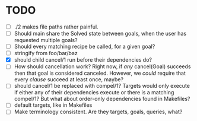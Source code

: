 # TODO

- [ ] ./2 makes file paths rather painful.
- [ ] Should main share the Solved state between goals, when the user has requested multiple goals?
- [ ] Should every matching recipe be called, for a given goal?
- [ ] stringify from foo/bar/baz
- [x] should child cancel/1 run before their dependencies do?
- [ ] How should cancellation work? Right now, if _any_ cancel(Goal) succeeds then that goal is considered canceled. However, we _could_ require that every _clause_ succeed at least once, maybe?
- [ ] should cancel/1 be replaced with compel/1? Targets would only execute if either any of their dependencies execute or there is a matching compel/1? But what about order-only dependencies found in Makefiles?
- [ ] default targets, like in Makefiles
- [ ] Make terminology consistent. Are they targets, goals, queries, what?

